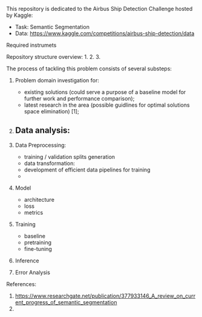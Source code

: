 This repository is dedicated to the Airbus Ship Detection Challenge hosted by Kaggle:
- Task: Semantic Segmentation
- Data: https://www.kaggle.com/competitions/airbus-ship-detection/data


Required instrumets

Repository structure overview:
1.
2. 
3.

The process of tackling this problem consists of several substeps:
1. Problem domain investigation for:
   - existing solutions (could serve a purpose of a baseline model for further work and performance comparison);
   - latest research in the area (possible guidlines for optimal solutions space elimination) [1];

2. Data analysis:
   -

3. Data Preprocessing:
   - training / validation splits generation
   - data transformation:
   - development of efficient data pipelines for training 
   - 

4. Model
   - architecture
   - loss
   - metrics

5. Training
   - baseline
   - pretraining
   - fine-tuning
     
6. Inference
   
8. Error Analysis 
  









































References:
1. https://www.researchgate.net/publication/377933146_A_review_on_current_progress_of_semantic_segmentation
2. 

